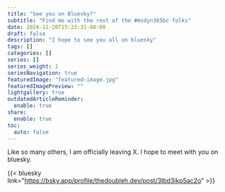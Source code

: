 ```yaml
---
title: "See you on Bluesky?"
subtitle: "Find me with the rest of the #msdyn365bc folks"
date: 2024-11-20T15:23:31-08:00
draft: false
description: "I hope to see you all on bluesky"
tags: []
categories: []
series: []
series_weight: 1
seriesNavigation: true
featuredImage: "featured-image.jpg"
featuredImagePreview: ""
lightgallery: true
outdatedArticleReminder:
  enable: true
share:
  enable: true
toc: 
  auto: false
---
```

Like so many others, I am officially leaving X. I hope to meet with you on bluesky.

{{< bluesky link="https://bsky.app/profile/thedoubleh.dev/post/3lbd3ikp5ac2o" >}}
